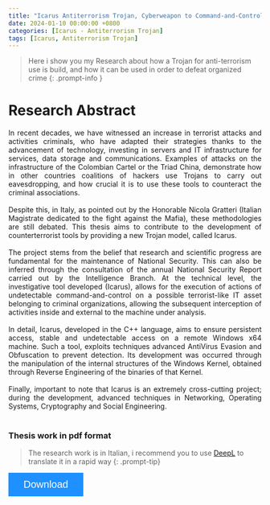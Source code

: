 ```yaml
---
title: "Icarus Antiterrorism Trojan, Cyberweapon to Command-and-Control Terrorist's IT assets 🛡️​"
date: 2024-01-10 00:00:00 +0800
categories: [Icarus - Antiterrorism Trojan]
tags: [Icarus, Antiterrorism Trojan]
---
```


> Here i show you my Research about how a Trojan for anti-terrorism use is build, and how it can be used in order to defeat organized crime
{: .prompt-info } 

# Research Abstract
<div style="text-align: justify">
In recent decades, we have witnessed an increase in terrorist attacks and activities
criminals, who have adapted their strategies thanks to the advancement of technology,
investing in servers and IT infrastructure for services, data storage and
communications. Examples of attacks on the infrastructure of the Colombian Cartel or the Triad
China, demonstrate how in other countries coalitions of hackers use Trojans to carry out
eavesdropping, and how crucial it is to use these tools to counteract the
criminal associations.  
<br><br>
Despite this, in Italy, as pointed out by the Honorable Nicola Gratteri (Italian Magistrate
dedicated to the fight against the Mafia), these methodologies are still debated. This thesis
aims to contribute to the development of counterterrorist tools by providing a new
Trojan model, called Icarus.  
<br><br>
The project stems from the belief that research and scientific progress are fundamental
for the maintenance of National Security. This can also be inferred through the
consultation of the annual National Security Report carried out by the Intelligence Branch.
At the technical level, the investigative tool developed (Icarus), allows for the execution of actions of
undetectable command-and-control on a possible terrorist-like IT asset belonging
to criminal organizations, allowing the subsequent interception of activities inside and
external to the machine under analysis.  
<br><br>
In detail, Icarus, developed in the C++ language, aims to ensure persistent access,
stable and undetectable access on a remote Windows x64 machine. Such a tool, exploits techniques
advanced AntiVirus Evasion and Obfuscation to prevent detection. Its development was
occurred through the manipulation of the internal structures of the Windows Kernel, obtained
through Reverse Engineering of the binaries of that Kernel.  
<br><br>
Finally, important to note that Icarus is an extremely cross-cutting project; during the
development, advanced techniques in Networking, Operating Systems, Cryptography
and Social Engineering.
</div>
<br>


<!-- Add icon library -->
<link rel="stylesheet" href="https://cdnjs.cloudflare.com/ajax/libs/font-awesome/4.7.0/css/font-awesome.min.css">
<style>
.btnDownload {
  background-color: DodgerBlue;
  border: none;
  color: white;
  padding: 12px 30px;
  cursor: pointer;
  font-size: 20px;
}

/* Darker background on mouse-over */
.btnDownload:hover {
  background-color: RoyalBlue;
}
</style>


### Thesis work in pdf format
> The research work is in Italian, i recommend you to use [DeepL](https://www.deepl.com/translator/files) to translate it in a rapid way
{: .prompt-tip} 

<a href="/assets/downloads/Tesi_CarloColizzi.pdf" download>
<button class="btnDownload"> Download</button>
</a>

